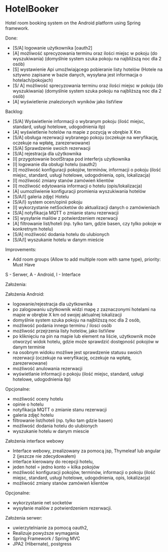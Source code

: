 # HotelBooker
Hotel room booking system on the Android platform using Spring framework.

Done:

- [S/A] logowanie użytkownika [oauth2]
- [A] możliwość sprecyzowania terminu oraz ilości miejsc w pokoju (do wyszukiwania) (domyślnie system szuka pokoju na najbliższą noc dla 2 osób)
- [S] wystawienie Api umożlwiającego pobieranie listy hotelów (Hotele na sztywno zapisane w bazie danych, wysyłana jest informacja o hotelach/pokojach)
- [S/ A] możliwość sprecyzowania terminu oraz ilości miejsc w pokoju (do wyszukiwania) (domyślnie system szuka pokoju na najbliższą noc dla 2 osób)
- [A] wyświetlenie znalezionych wyników jako listView

Backlog:
- [S/A] Wyświetlenie informacji o wybranym pokoju (ilość miejsc, standard, usługi hotelowe, udogodnienia itp)
- [A] wyświetlenie hotelów na mapie z pozycją w obrębie X Km
- [S/A] obsługa rezerwacji wybranego pokoju (oczekuje na weryfikację, oczekuje na wpłatę, zarezerwowane)
- [S/A] Sprawdzenie swoich rezerwacji
- [S/A] rejestracja dla użytkownika
- [I] przygotowanie bootStrapa pod interferjs użytkownika
- [I] logowanie dla obsługi hotelu (oauth2)
- [I] możliwość konfiguracji pokojów, terminów, informacji o pokoju (ilość miejsc, standard, usługi hotelowe, udogodnienia, opis, lokalizacja)
- [I] możliwość zmiany stanów zamówień klientów
- [I] możliwość edytowania informacji o hotelu (opis/lokalizacja)
- [A] uumozliwienie konfiguracji promienia wyszukiwania hotelów
- [S/A/I] galeria zdjęć Hotelu
- [S/A/I} system ocen/opinii pokoju
- [I] wykorzystanie netSocketów do aktualizacji danych o zamówieniach
- [S/A] notyfikacja MQTT o zmianie stanu rezerwacji
- [S] wysyłanie mailów z potwierdzeniem rezerwacji
- [A] filtrowanie list/hoteli (np. tylko tam, gdzie basen, czy tylko pokoje w konkretnym hotelu)
- [S/A] możliwość dodania hotelu do ulubionych
- [S/A/I] wyszukanie hotelu w danym mieście

Improvements:
- Add room groups (Allow to add multiple room with same type), priority: Must Have


S - Serwer, A - Android, I - Interface




Założenia:

Założenia Android:
- logowanie/rejestracja dla użytkownika
- po zalogowaniu użytkownik widzi mapę z zaznaczonymi hotelami na mapie w obrębie X km od swojej aktualnej lokalizacji
- domyślnie system szuka pokoju na najbliższą noc dla 2 osób,
- możliwość podania innego terminu / ilosci osób
- możliwość przejrzenia listy hotelów, jako listView
- po kliknięciu na pin na mapie lub element na liście, użytkownik może otworzyć widok hotelu, gdzie może sprawdzić dostępność pokojów w danym terminie
- na osobnym widoku możliwe jest sprawdzenie statusu swoich rezerwacji (oczekuje na weryfikację, oczekuje na wpłatę, zarezerwowane)
- możliwość anulowania rezerwacji
- wyświetlanie informacji o pokoju (ilość miejsc, standard, usługi hotelowe, udogodnienia itp)

Opcjonalne:
- możliwość oceny hotelu
- opinie o hotelu
- notyfikacja MQTT o zmianie stanu rezerwacji
- galeria zdjęć hotelu
- filtrowanie list/hoteli (np. tylko tam gdzie basen)
- możliwość dodania hotelu do ulubionych
- wyszukanie hotelu w danym miescie

Założenia interface webowy
- Interface webowy, zrealizowany za pomocą jsp, Thymeleaf lub angular 2 (jeszcze nie zdecydowałem)
- interface kierowany do recepcji hotelu,
- jeden hotel = jedno konto = kilka pokojów
- możliwość konfiguracji pokojów, terminów, informacji o pokoju (ilość miejsc, standard, usługi hotelowe, udogodnienia, opis, lokalizacja)
- możliwość zmiany stanów zamówień klientów

Opcjonalne:
- wykorzystanie net socketów
- wysyłanie mailów z potwierdzeniem rezerwacji.

Założenia serwer:
- uwierzytelnianie za pomocą oauth2,
- Realizuje powyższe wymagania
- Spring Framework / Spring MVC
- JPA2 (Hibernate), postgress